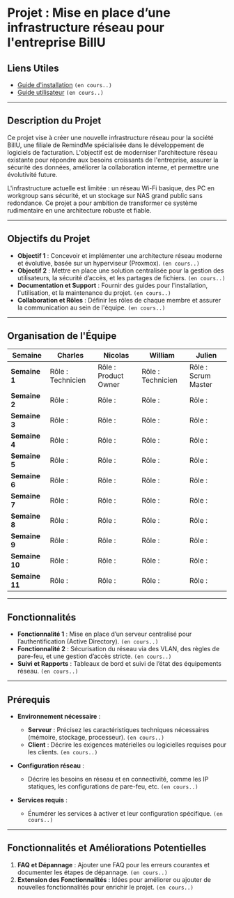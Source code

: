 # Projet : Mise en place d’une infrastructure réseau pour l'entreprise BillU 

## Liens Utiles

- [Guide d'installation](LIEN_GUIDE_INSTALLATION) ``(en cours..)``
- [Guide utilisateur](LIEN_GUIDE_UTILISATEUR) ``(en cours..)``

---

## Description du Projet

Ce projet vise à créer une nouvelle infrastructure réseau pour la société BillU, une filiale de RemindMe spécialisée dans le développement de logiciels de facturation. L'objectif est de moderniser l'architecture réseau existante pour répondre aux besoins croissants de l'entreprise, assurer la sécurité des données, améliorer la collaboration interne, et permettre une évolutivité future.

L'infrastructure actuelle est limitée : un réseau Wi-Fi basique, des PC en workgroup sans sécurité, et un stockage sur NAS grand public sans redondance. Ce projet a pour ambition de transformer ce système rudimentaire en une architecture robuste et fiable.

---

## Objectifs du Projet

- **Objectif 1** : Concevoir et implémenter une architecture réseau moderne et évolutive, basée sur un hyperviseur (Proxmox). ``(en cours..)``
- **Objectif 2** : Mettre en place une solution centralisée pour la gestion des utilisateurs, la sécurité d’accès, et les partages de fichiers. ``(en cours..)``
- **Documentation et Support** : Fournir des guides pour l'installation, l'utilisation, et la maintenance du projet. ``(en cours..)``
- **Collaboration et Rôles** : Définir les rôles de chaque membre et assurer la communication au sein de l'équipe. ``(en cours..)``

---

## Organisation de l'Équipe

| Semaine       | Charles      | Nicolas      | William      | Julien       |
|---------------|----------------|----------------|----------------|----------------|
| **Semaine 1** | Rôle : Technicien | Rôle : Product Owner | Rôle : Technicien | Rôle : Scrum Master |
| **Semaine 2** | Rôle :          | Rôle :          | Rôle :          | Rôle :          |
| **Semaine 3** | Rôle :          | Rôle :          | Rôle :          | Rôle :          |
| **Semaine 4** | Rôle :          | Rôle :          | Rôle :          | Rôle :          |
| **Semaine 5** | Rôle :          | Rôle :          | Rôle :          | Rôle :          |
| **Semaine 6** | Rôle :          | Rôle :          | Rôle :          | Rôle :          |
| **Semaine 7** | Rôle :          | Rôle :          | Rôle :          | Rôle :          |
| **Semaine 8** | Rôle :          | Rôle :          | Rôle :          | Rôle :          |
| **Semaine 9** | Rôle :          | Rôle :          | Rôle :          | Rôle :          |
| **Semaine 10**| Rôle :          | Rôle :          | Rôle :          | Rôle :          |
| **Semaine 11** | Rôle :          | Rôle :          | Rôle :          | Rôle :          |

---

## Fonctionnalités

- **Fonctionnalité 1** : Mise en place d’un serveur centralisé pour l’authentification (Active Directory). ``(en cours..)``
- **Fonctionnalité 2** : Sécurisation du réseau via des VLAN, des règles de pare-feu, et une gestion d’accès stricte. ``(en cours..)``
- **Suivi et Rapports** : Tableaux de bord et suivi de l’état des équipements réseau. ``(en cours..)``

---

## Prérequis

- **Environnement nécessaire** :
  - **Serveur** : Précisez les caractéristiques techniques nécessaires (mémoire, stockage, processeur). ``(en cours..)``
  - **Client** : Décrire les exigences matérielles ou logicielles requises pour les clients. ``(en cours..)``

- **Configuration réseau** :
  - Décrire les besoins en réseau et en connectivité, comme les IP statiques, les configurations de pare-feu, etc. ``(en cours..)``

- **Services requis** :
  - Énumérer les services à activer et leur configuration spécifique. ``(en cours..)``

---

## Fonctionnalités et Améliorations Potentielles

1. **FAQ et Dépannage** : Ajouter une FAQ pour les erreurs courantes et documenter les étapes de dépannage. ``(en cours..)``
2. **Extension des Fonctionnalités** : Idées pour améliorer ou ajouter de nouvelles fonctionnalités pour enrichir le projet. ``(en cours..)``
